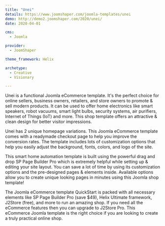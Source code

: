 ```yaml
---
title: "Unei"
details: https://www.joomshaper.com/joomla-templates/unei
demo: http://demo2.joomshaper.com/2020/unei/
date: 2020-04-01

cms: 
  - Joomla

provider:
  - JoomShaper

theme_framework: Helix

archetype:
  - Creative
  - Visionary

---
```


Unei is a functional Joomla eCommerce template. It's the perfect choice for online sellers, business owners, retailers, and store owners to promote & sell modern products. It can be used to offer home electronics like smart speakers, robot vacuums, smart light bulbs, security systems, air purifiers, Internet of Things (IoT) and more. This shop template offers an attractive & clean design for better visitor impressions.

Unei has 2 unique homepage variations. This Joomla eCommerce template comes with a readymade checkout page to help you improve the conversion rates. The template includes lots of customization options that help you easily adjust the background, fonts, colors, and logo of the site.

This smart home automation template is built using the powerful drag and drop SP Page Builder Pro which is extremely helpful while setting up & editing your site layout. You can save a lot of time by using its customization options and the pre-designed pages & elements inside. Available options allow you to create unique looking pages in minutes using this Joomla shop template!

The Joomla eCommerce template QuickStart is packed with all necessary elements like SP Page Builder Pro (save $49), Helix Ultimate framework, J2Store (free), and more to run an amazing shop. If you need all the eCommerce features then you can upgrade to J2Store Pro. This eCommerce Joomla template is the right choice if you are looking to create a truly practical online shop.


